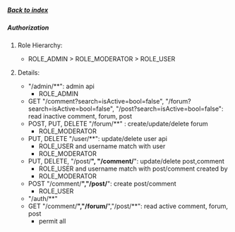 ##### [Back to index](/README.md)

##### Authorization
1. Role Hierarchy:
    - ROLE_ADMIN > ROLE_MODERATOR > ROLE_USER
        
2. Details:     
    - "/admin/**": admin api
        - ROLE_ADMIN
    - GET "/comment?search=isActive=bool=false",
    "/forum?search=isActive=bool=false",
    "/post?search=isActive=bool=false":
    read inactive comment, forum, post
    - POST, PUT, DELETE "/forum/**" : create/update/delete forum
        - ROLE_MODERATOR
    - PUT, DELETE "/user/**": update/delete user api
        - ROLE_USER and username match with user   
        - ROLE_MODERATOR
    - PUT, DELETE, "/post/**", "/comment/**": update/delete post,comment
        - ROLE_USER and username match with post/comment created by
        - ROLE_MODERATOR
    - POST "/comment/**","/post/**": create post/comment
        - ROLE_USER
    - "/auth/**" 
    - GET "/comment/**","/forum/**","/post/**": read active comment, forum, post
        - permit all    
            
        
        
    
